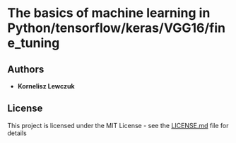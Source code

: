 # The basics of machine learning in Python/tensorflow/keras/VGG16/fine_tuning

## Authors

* **Kornelisz Lewczuk**

## License

This project is licensed under the MIT License - see the [LICENSE.md](LICENSE.md) file for details
